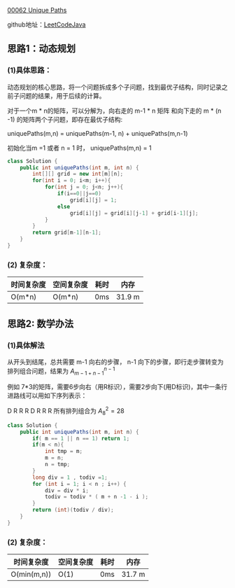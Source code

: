 [00062 Unique Paths](https://leetcode.com/problems/unique-paths/)

github地址：[LeetCodeJava](https://github.com/binggouxsm/LeetCodeJava)

## 思路1：动态规划

### (1)具体思路：

动态规划的核心思路，将一个问题拆成多个子问题，找到最优子结构，同时记录之前子问题的结果，用于后续的计算。

对于一个m * n的矩阵，可以分解为，向右走的 m-1 * n 矩阵 和向下走的 m * (n -1) 的矩阵两个子问题，即存在最优子结构:

uniquePaths(m,n) = uniquePaths(m-1, n) + uniquePaths(m,n-1)

初始化当m =1 或者 n = 1 时， uniquePaths(m,n) = 1

```java
class Solution {
    public int uniquePaths(int m, int n) {
        int[][] grid = new int[m][n];
        for(int i = 0; i<m; i++){
            for(int j = 0; j<n; j++){
                if(i==0||j==0)
                    grid[i][j] = 1;
                else
                    grid[i][j] = grid[i][j-1] + grid[i-1][j];
            }
        }
        return grid[m-1][n-1];
    }
}
```

### (2) 复杂度：

时间复杂度| 空间复杂度 | 耗时 | 内存
--- | --- | --- | ---
O(m*n) | O(m*n) | 0ms | 31.9 m

## 思路2:  数学办法

### (1)具体解法

从开头到结尾，总共需要 m-1 向右的步骤， n-1 向下的步骤，即行走步骤转变为排列组合问题，结果为 $A_{m-1+n-1}^{n-1}$

例如 7*3的矩阵，需要6步向右（用R标识），需要2步向下(用D标识)，其中一条行进路线可以用如下序列表示：

D R R R D R R R
所有排列组合为  $A_{8}^{2} = 28$ 

```java
class Solution {
    public int uniquePaths(int m, int n) {
        if( m == 1 || n == 1) return 1;
        if(m < n){
            int tmp = m;
            m = n;
            n = tmp;
        }
        long div = 1 , todiv =1;
        for (int i = 1; i < n ; i++) {
            div = div * i;
            todiv = todiv * ( m + n -1 - i );
        }
        return (int)(todiv / div);
    }
}
```

### (2) 复杂度：

时间复杂度| 空间复杂度 | 耗时 | 内存
--- | --- | --- | ---
O(min(m,n)) | O(1) | 0ms | 31.7 m


